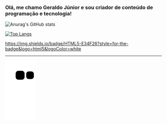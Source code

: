 ### Olá, me chamo Geraldo Júnior e sou criador de conteúdo de programação e tecnologia!

![Anurag's GitHub stats](https://github-readme-stats.vercel.app/api?username=Gerald0Juni0r&show_icons=true&theme=dracula)

[![Top Langs](https://github-readme-stats.vercel.app/api/top-langs/?username=Gerald0Juni0r&layout=compact&theme=dracula)](https://github.com/anuraghazra/github-readme-stats)

https://img.shields.io/badge/HTML5-E34F26?style=for-the-badge&logo=html5&logoColor=white




<hr>


  ![Snake animation](https://github.com/rafaballerini/rafaballerini/blob/output/github-contribution-grid-snake.svg)

<!--
**Gerald0Juni0r/Gerald0Juni0r** is a ✨ _special_ ✨ repository because its `README.md` (this file) appears on your GitHub profile.

Here are some ideas to get you started:

- 🔭 I’m currently working on ...
- 🌱 I’m currently learning ...
- 👯 I’m looking to collaborate on ...
- 🤔 I’m looking for help with ...
- 💬 Ask me about ...
- 📫 How to reach me: ...
- 😄 Pronouns: ...
- ⚡ Fun fact: ...
-->
